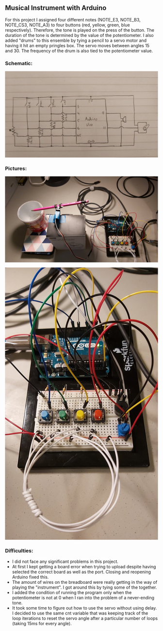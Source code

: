 ## Musical Instrument with Arduino

For this project I assigned four different notes (NOTE_E3, NOTE_B3, NOTE_CS3, NOTE_A3) to four buttons (red, yellow, green, blue respectively). Therefore, the tone is played on the press of the button. The duration of the tone is determined by the value of the potentiometer. I also added "drums" to this ensemble by tying a pencil to a servo motor and having it hit an empty pringles box. The servo moves between angles 15 and 30. The frequency of the drum is also tied to the potentiometer value.

### **Schematic:**
![](schematic.png)

### **Pictures:**
![](pic1.png)

![](pic2.png)

### **Difficulties:**
- I did not face any significant problems in this project.
- At first I kept getting a board error when trying to upload despite having selected the correct board as well as the port. Closing and reopening Arduino fixed this.
- The amount of wires on the breadboard were really getting in the way of playing the "instrument". I got around this by tying some of the together.
- I added the condition of running the program only when the potentiometer is not at 0 when I ran into the problem of a never-ending tone.
- It took some time to figure out how to use the servo without using delay. I decided to use the same cnt variable that was keeping track of the loop iterations to reset the servo angle after a particular number of loops (taking 15ms for every angle). 
